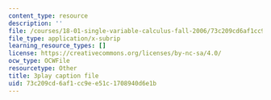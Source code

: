 ```yaml
---
content_type: resource
description: ''
file: /courses/18-01-single-variable-calculus-fall-2006/73c209cd6af1cc9ee51c1708940d6e1b_Bv9kVDcj7yo.srt
file_type: application/x-subrip
learning_resource_types: []
license: https://creativecommons.org/licenses/by-nc-sa/4.0/
ocw_type: OCWFile
resourcetype: Other
title: 3play caption file
uid: 73c209cd-6af1-cc9e-e51c-1708940d6e1b
---
```

